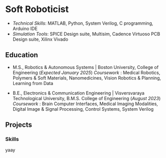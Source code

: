 # Soft Roboticist
- _Technical Skills_: MATLAB, Python, System Verilog, C programming, Arduino IDE
- _Simulation Tools_: SPICE Design suite, Multisim, Cadence Virtuoso PCB Design suite, Xilinx Vivado


## Education 
- M.S., Robotics & Autonomous Systems | Boston University, College of Engineering (_Expected January 2025_)
_Coursework_ : Medical Robotics, Polymers & Soft Materials, Nanomedicines, Vision Robotics & Planning, Learning from Data

- B.E., Electronics & Communication Engineering | Visversvaraya Technological University, B.M.S. College of Engineering (_August 2023_)
_Coursework_ : Brain Computer Interfaces, Medical Imaging Modalities, Digital Image & Signal Processing, Control Systems, System Verilog

## Projects


### Skills
yaay
